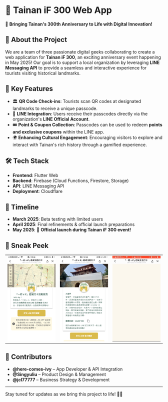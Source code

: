 # 🎉 Tainan iF 300 Web App

🚀 **Bringing Tainan's 300th Anniversary to Life with Digital Innovation!**

## 📌 About the Project
We are a team of three passionate digital geeks collaborating to create a web application for **Tainan iF 300**, an exciting anniversary event happening in May 2025! Our goal is to support a local organization by leveraging **LINE Messaging API** to provide a seamless and interactive experience for tourists visiting historical landmarks.

## 🎯 Key Features
- 🏛️ **QR Code Check-ins**: Tourists scan QR codes at designated landmarks to receive a unique passcode.
- 💬 **LINE Integration**: Users receive their passcodes directly via the organization's **LINE Official Account**.
- 🎟️ **Point & Coupon Collection**: Passcodes can be used to redeem **points and exclusive coupons** within the LINE app.
- 🌍 **Enhancing Cultural Engagement**: Encouraging visitors to explore and interact with Tainan's rich history through a gamified experience.

## 🛠️ Tech Stack
- **Frontend**: Flutter Web
- **Backend**: Firebase (Cloud Functions, Firestore, Storage)
- **API**: LINE Messaging API
- **Deployment**: Cloudflare

## 📅 Timeline
- **March 2025**: Beta testing with limited users
- **April 2025**: Final refinements & official launch preparations
- **May 2025**: 🎊 **Official launch during Tainan iF 300 event!**

## 👀 Sneak Peek
<table>
  <tr>
    <td><img src="readme_images/welcomePage.PNG" width="200"></td>
    <td><img src="readme_images/demoLandmarkPage.PNG" width="200"></td>
    <td><img src="readme_images/demo.gif" width="200"></td>
  </tr>
</table>


## 🤝 Contributors
- **@here-comes-ivy** – App Developer & API Integration
- **@Singyuliu** – Product Design & Management
- **@jcl77777** – Business Strategy & Development

---


Stay tuned for updates as we bring this project to life! 🎊🥳
